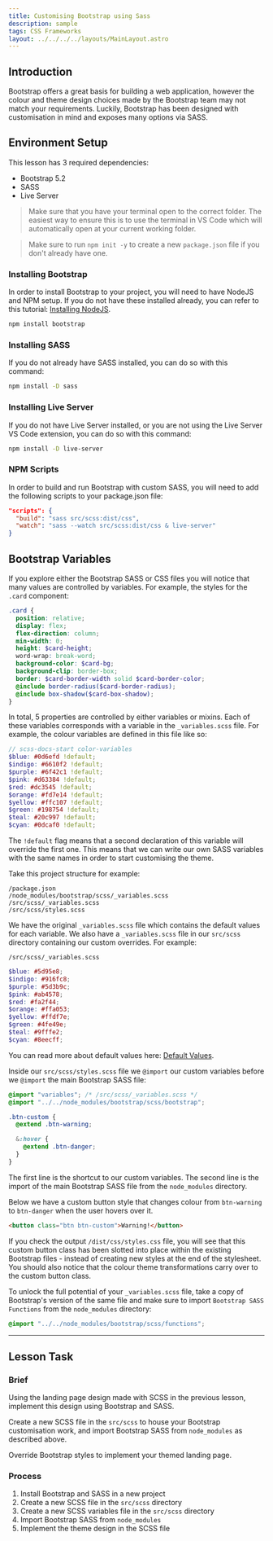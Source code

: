 ```yaml
---
title: Customising Bootstrap using Sass
description: sample
tags: CSS Frameworks
layout: ../../../../layouts/MainLayout.astro
---
```


## Introduction

Bootstrap offers a great basis for building a web application, however the colour and theme design choices made by the Bootstrap team may not match your requirements. Luckily, Bootstrap has been designed with customisation in mind and exposes many options via SASS.

## Environment Setup

This lesson has 3 required dependencies:

- Bootstrap 5.2
- SASS
- Live Server

> Make sure that you have your terminal open to the correct folder. The easiest way to ensure this is to use the terminal in VS Code which will automatically open at your current working folder.

> Make sure to run `npm init -y` to create a new `package.json` file if you don't already have one.

### Installing Bootstrap

In order to install Bootstrap to your project, you will need to have NodeJS and NPM setup. If you do not have these installed already, you can refer to this tutorial: [Installing NodeJS](https://noroff-content.gitlab.io/feu/node/installing-node.html).

```bash
npm install bootstrap
```

### Installing SASS

If you do not already have SASS installed, you can do so with this command:

```bash
npm install -D sass
```

### Installing Live Server

If you do not have Live Server installed, or you are not using the Live Server VS Code extension, you can do so with this command:

```bash
npm install -D live-server
```

### NPM Scripts

In order to build and run Bootstrap with custom SASS, you will need to add the following scripts to your package.json file:

```json
"scripts": {
  "build": "sass src/scss:dist/css",
  "watch": "sass --watch src/scss:dist/css & live-server"
}
```

## Bootstrap Variables

If you explore either the Bootstrap SASS or CSS files you will notice that many values are controlled by variables. For example, the styles for the `.card` component:

```scss
.card {
  position: relative;
  display: flex;
  flex-direction: column;
  min-width: 0;
  height: $card-height;
  word-wrap: break-word;
  background-color: $card-bg;
  background-clip: border-box;
  border: $card-border-width solid $card-border-color;
  @include border-radius($card-border-radius);
  @include box-shadow($card-box-shadow);
}
```

In total, 5 properties are controlled by either variables or mixins. Each of these variables corresponds with a variable in the `_variables.scss` file. For example, the colour variables are defined in this file like so:

```scss
// scss-docs-start color-variables
$blue: #0d6efd !default;
$indigo: #6610f2 !default;
$purple: #6f42c1 !default;
$pink: #d63384 !default;
$red: #dc3545 !default;
$orange: #fd7e14 !default;
$yellow: #ffc107 !default;
$green: #198754 !default;
$teal: #20c997 !default;
$cyan: #0dcaf0 !default;
```

The `!default` flag means that a second declaration of this variable will override the first one. This means that we can write our own SASS variables with the same names in order to start customising the theme.

Take this project structure for example:

```
/package.json
/node_modules/bootstrap/scss/_variables.scss
/src/scss/_variables.scss
/src/scss/styles.scss
```

We have the original `_variables.scss` file which contains the default values for each variable. We also have a `_variables.scss` file in our `src/scss` directory containing our custom overrides. For example:

`/src/scss/_variables.scss`

```scss
$blue: #5d95e8;
$indigo: #916fc8;
$purple: #5d3b9c;
$pink: #ab4578;
$red: #fa2f44;
$orange: #ffa053;
$yellow: #ffdf7e;
$green: #4fe49e;
$teal: #9fffe2;
$cyan: #8eecff;
```

You can read more about default values here: [Default Values](https://sass-lang.com/documentation/variables#default-values).

Inside our `src/scss/styles.scss` file we `@import` our custom variables before we `@import` the main Bootstrap SASS file:

```scss
@import "variables"; /* /src/scss/_variables.scss */
@import "../../node_modules/bootstrap/scss/bootstrap";

.btn-custom {
  @extend .btn-warning;

  &:hover {
    @extend .btn-danger;
  }
}
```

The first line is the shortcut to our custom variables. The second line is the import of the main Bootstrap SASS file from the `node_modules` directory.

Below we have a custom button style that changes colour from `btn-warning` to `btn-danger` when the user hovers over it.

```html
<button class="btn btn-custom">Warning!</button>
```

If you check the output `/dist/css/styles.css` file, you will see that this custom button class has been slotted into place within the existing Bootstrap files - instead of creating new styles at the end of the stylesheet. You should also notice that the colour theme transformations carry over to the custom button class.

To unlock the full potential of your `_variables.scss` file, take a copy of Bootstrap's version of the same file and make sure to import `Bootstrap SASS Functions` from the `node_modules` directory:

```scss
@import "../../node_modules/bootstrap/scss/functions";
```

---

## Lesson Task

### Brief

Using the landing page design made with SCSS in the previous lesson, implement this design using Bootstrap and SASS.

Create a new SCSS file in the `src/scss` to house your Bootstrap customisation work, and import Bootstrap SASS from `node_modules` as described above.

Override Bootstrap styles to implement your themed landing page.

### Process

1. Install Bootstrap and SASS in a new project
2. Create a new SCSS file in the `src/scss` directory
3. Create a new SCSS variables file in the `src/scss` directory
4. Import Bootstrap SASS from `node_modules`
5. Implement the theme design in the SCSS file
